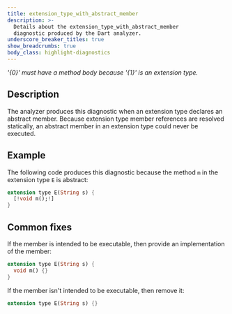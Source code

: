 ```yaml
---
title: extension_type_with_abstract_member
description: >-
  Details about the extension_type_with_abstract_member
  diagnostic produced by the Dart analyzer.
underscore_breaker_titles: true
show_breadcrumbs: true
body_class: highlight-diagnostics
---
```


_'{0}' must have a method body because '{1}' is an extension type._

## Description

The analyzer produces this diagnostic when an extension type declares an
abstract member. Because extension type member references are resolved
statically, an abstract member in an extension type could never be
executed.

## Example

The following code produces this diagnostic because the method `m` in the
extension type `E` is abstract:

```dart
extension type E(String s) {
  [!void m();!]
}
```

## Common fixes

If the member is intended to be executable, then provide an implementation
of the member:

```dart
extension type E(String s) {
  void m() {}
}
```

If the member isn't intended to be executable, then remove it:

```dart
extension type E(String s) {}
```
